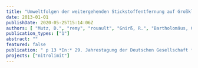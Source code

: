 ```yaml
---
title: "Umweltfolgen der weitergehenden Stickstoffentfernung auf Großklärwerken – eine Ökobilanz"
date: 2013-01-01
publishDate: 2020-05-25T15:14:06Z
authors: [ "Mutz, D.", "remy", "rouault", "Gnirß, R.", "Bartholomäus, C.", "Draht, K." ]
publication_types: ["1"]
abstract: ""
featured: false
publication: " p 13 *In:* 29. Jahrestagung der Deutschen Gesellschaft für Limnologie e.V. (DGL 2013). Potsdam, Germany. 9-13 September 2013"
projects: ["nitrolimit"]
---
```


